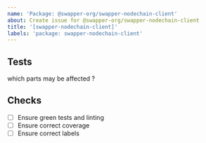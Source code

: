 ```yaml
---
name: 'Package: @swapper-org/swapper-nodechain-client'
about: Create issue for @swapper-org/swapper-nodechain-client
title: '[swapper-nodechain-client]'
labels: 'package: swapper-nodechain-client'
---
```


## Tests

which parts may be affected ?

## Checks

- [ ] Ensure green tests and linting
- [ ] Ensure correct coverage
- [ ] Ensure correct labels
